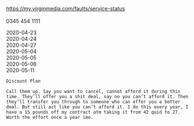 https://my.virginmedia.com/faults/service-status<br /><br />
0345 454 1111<br />

2020-04-23 <br />
2020-04-24 <br />
2020-04-27 <br />
2020-05-04 <br />
2020-05-05 <br />
2020-05-06 <br />
2020-05-11 <br />

```
Discount Plan

Call them up. Say you want to cancel, cannot afford it during this time. They’ll offer you a shit deal, say no you can’t afford it. Then they’ll transfer you through to someone who can offer you a better deal. But still act like you can’t afford it. I do this every year, I have a 15 pounds off my contract atm taking it from 42 quid to 27. Worth the effort once a year imo.
```
